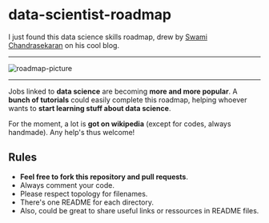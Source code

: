 # data-scientist-roadmap

I just found this data science skills roadmap, drew by [Swami Chandrasekaran](http://nirvacana.com/thoughts/becoming-a-data-scientist/) on his cool blog.
   
****     
   
![roadmap-picture](http://nirvacana.com/thoughts/wp-content/uploads/2013/07/RoadToDataScientist1.png)

****

Jobs linked to __data science__ are becoming __more and more popular__. A __bunch of tutorials__ could easily complete this roadmap, helping whoever wants to __start learning stuff about data science__.

For the moment, a lot is __got on wikipedia__ (except for codes, always handmade). Any help's thus welcome!

## Rules

* __Feel free to fork this repository and pull requests__.
* Always comment your code.
* Please respect topology for filenames.
* There's one README for each directory.
* Also, could be great to share useful links or ressources in README files.
